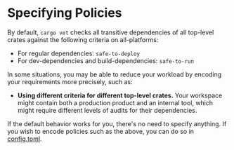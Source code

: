 # Specifying Policies

By default, `cargo vet` checks all transitive dependencies of all top-level
crates against the following criteria on all-platforms:
* For regular dependencies: `safe-to-deploy`
* For dev-dependencies and build-dependencies: `safe-to-run`

In some situations, you may be able to reduce your workload by encoding your
requirements more precisely, such as:

* **Using different criteria for different top-level crates.** Your workspace
  might contain both a production product and an internal tool, which might
require different levels of audits for their dependencies.

If the default behavior works for you, there's no need to specify anything. If
you wish to encode policies such as the above, you can do so in
[config.toml](config.md#the-policy-table).
